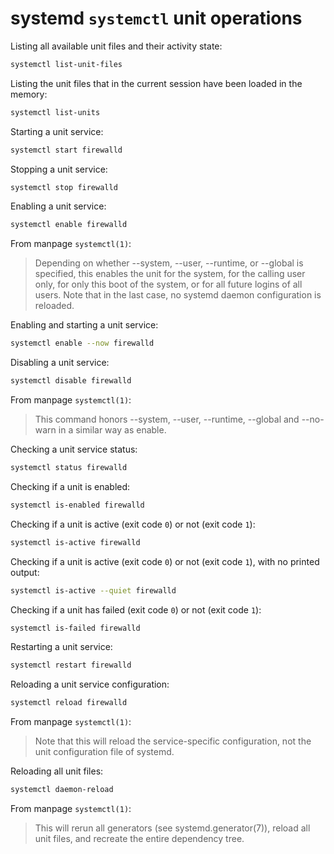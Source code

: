 # systemd `systemctl` unit operations

Listing all available unit files and their activity state:

```sh
systemctl list-unit-files
```

Listing the unit files that in the current session have been loaded in the memory:

```sh
systemctl list-units
```

Starting a unit service:

```sh
systemctl start firewalld
```

Stopping a unit service:

```sh
systemctl stop firewalld
```

Enabling a unit service:

```sh
systemctl enable firewalld
```

From manpage `systemctl(1)`:

>Depending on whether --system, --user, --runtime, or --global is specified, this enables the unit for the system, for the calling user only, for only this boot of the system, or for all future logins of all users. Note that in the last case, no systemd daemon configuration is reloaded.

Enabling and starting a unit service:

```sh
systemctl enable --now firewalld
```

Disabling a unit service:

```sh
systemctl disable firewalld
```

From manpage `systemctl(1)`:

>This command honors --system, --user, --runtime, --global and --no-warn in a similar way as enable.

Checking a unit service status:

```sh
systemctl status firewalld
```

Checking if a unit is enabled:

```sh
systemctl is-enabled firewalld
```

Checking if a unit is active (exit code `0`) or not (exit code `1`):

```sh
systemctl is-active firewalld
```

Checking if a unit is active (exit code `0`) or not (exit code `1`), with no printed output:

```sh
systemctl is-active --quiet firewalld
```

Checking if a unit has failed (exit code `0`) or not (exit code `1`):

```sh
systemctl is-failed firewalld
```

Restarting a unit service:

```sh
systemctl restart firewalld
```

Reloading a unit service configuration:

```sh
systemctl reload firewalld
```

From manpage `systemctl(1)`:

>Note that this will reload the service-specific configuration, not the unit configuration file of systemd.

Reloading all unit files:

```sh
systemctl daemon-reload
```

From manpage `systemctl(1)`:

>This will rerun all generators (see systemd.generator(7)), reload all unit files, and recreate the entire dependency tree.
